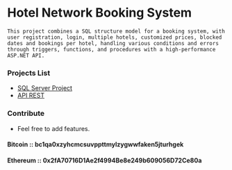 # Hotel Network Booking System

    This project combines a SQL structure model for a booking system, with user registration, login, multiple hotels, customized prices, blocked dates and bookings per hotel, handling various conditions and errors through triggers, functions, and procedures with a high-performance ASP.NET API.

### Projects List

- [SQL Server Project](https://github.com/Suundumused/Booking-System-SQL-Server/tree/main/SQL)
- [API REST](https://github.com/Suundumused/Booking-System-SQL-Server/tree/main/API)

### Contribute
 - Feel free to add features.

#### Bitcoin :: **bc1qa0xzyhcmcsuvppttmylzygwwfaken5jturhgek**
#### Ethereum :: **0x2fA70716D1Ae2f4994Be8e249b609056D72Ce80a**